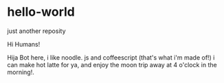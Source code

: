 # hello-world
just another reposity 

Hi Humans!

Hija Bot here, i like noodle. js and coffeescript (that's what i'm made of!)
i can make hot latte for ya, and enjoy the moon trip away at 4 o'clock in the morning!.
